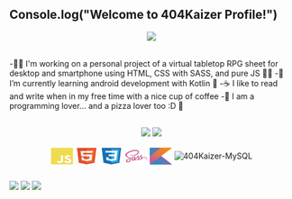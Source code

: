 ## Console.log("Welcome to 404Kaizer Profile!")

<div align="center">
  <img width="834px" src="https://i.pinimg.com/originals/6d/78/71/6d78711d7c8438405ee8a5a50114f9ac.gif"/>
</div>
  
##

-👨‍💻 I'm working on a personal project of a virtual tabletop RPG sheet for desktop and smartphone using HTML, CSS with SASS, and pure JS 👨‍💻
-🌱 I’m currently learning android development with Kotlin 📖
-☕ I like to read and write when in my free time with a nice cup of coffee
-💛 I am a programming lover... and a pizza lover too :D 🍕

##

<div align="center" style="display: inline_block">
  <img height="180em" src="https://github-readme-stats.vercel.app/api/top-langs/?username=404Kaizer&layout=compact&langs_count=7&theme=dark"/>
  <img height="180em" src="https://github-readme-stats.vercel.app/api?username=404Kaizer&show_icons=true&theme=dark&include_all_commits=true&count_private=true"/>
</div>
<div align="center" style="display: inline_block"><br>
  <img align="center" alt="404Kaizer-JS" height="30" width="40" src="https://raw.githubusercontent.com/devicons/devicon/master/icons/javascript/javascript-plain.svg">
  <img align="center" alt="404Kaizer-HTML" height="30" width="40" src="https://raw.githubusercontent.com/devicons/devicon/master/icons/html5/html5-original.svg">
  <img align="center" alt="404Kaizer-CSS" height="30" width="40" src="https://raw.githubusercontent.com/devicons/devicon/master/icons/css3/css3-original.svg">
  <img align="center" alt="404Kaizer-SASS" height="30" width="40" src="https://raw.githubusercontent.com/devicons/devicon/master/icons/sass/sass-original.svg">
  <img align="center" alt="404Kaizer-Kotlin" height="30" width="40" src="https://raw.githubusercontent.com/devicons/devicon/master/icons/kotlin/kotlin-original.svg">
  <img align="center" alt="404Kaizer-MySQL" height="30" width="40" src="https://cdn.jsdelivr.net/gh/devicons/devicon/icons/mysql/mysql-original.svg">
</div>
  
##
  
<div> 
  <a href="https://www.linkedin.com/in/hugo-rioss/" target="_blank"><img src="https://img.shields.io/badge/-LinkedIn-%230077B5?style=for-the-badge&logo=linkedin&logoColor=white" target="_blank"></a> 
  <a href="mailto:hugostaq@gmail.com"><img src="https://img.shields.io/badge/-Gmail-%23333?style=for-the-badge&logo=gmail&logoColor=white" target="_blank"></a>
  <a href="https://instagram.com/hugo.rioss" target="_blank"><img src="https://img.shields.io/badge/-Instagram-%23E4405F?style=for-the-badge&logo=instagram&logoColor=white" target="_blank"></a> 
</div>
